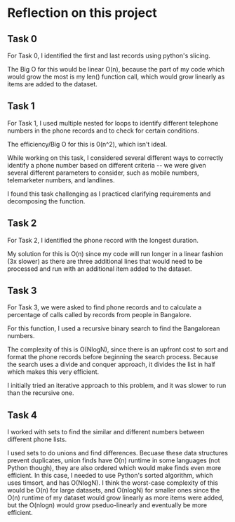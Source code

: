 # Reflection on this project

## Task 0

For Task 0, I identified the first and last records using python's slicing. 

The Big O for this would be linear O(n), because the part of my code which would grow the
most is my len() function call, which would grow linearly as items are added to the dataset. 

## Task 1 

For Task 1, I used multiple nested for loops to identify different telephone
numbers in the phone records and to check for certain conditions. 

The efficiency/Big O for this is 0(n^2), which isn't ideal. 

While working on this task, I considered several different ways to correctly identify a
phone number based on different criteria -- we were given several different parameters to consider,
such as mobile numbers, telemarketer numbers, and landlines. 

I found this task challenging as I practiced clarifying requirements and decomposing the function.

## Task 2 

For Task 2, I identified the phone record with the longest duration. 

My solution for this is O(n) since my code will run longer in a linear fashion (3x slower) as there
are three additional lines that would need to be processed and run with an additional item
added to the dataset. 

## Task 3

For Task 3, we were asked to find phone records and to calculate a percentage of calls called by records
from people in Bangalore. 

For this function, I used a recursive binary search to find the Bangalorean numbers. 

The complexity of this is O(NlogN), since there is an upfront cost to sort and format the phone records before
beginning the search process. Because the search uses a divide and conquer approach, it divides the list
in half which makes this very efficient. 

I initially tried an iterative approach to this problem, and it was slower to run than the recursive one. 

## Task 4

I worked with sets to find the similar and different numbers between different phone lists. 


I used sets to do unions and find differences. Becuase these data structures prevent duplicates,
union finds have O(n) runtime in some languages (not Python though), they are also ordered which
would make finds even more efficient. In this case, I needed to use Python's sorted algorithm, which uses timsort,
and has O(NlogN). I think the worst-case complexity of this would be O(n) for large datasets, and O(nlogN) for smaller ones since the O(n) runtime of my dataset would grow linearly as more items were added, but the O(nlogn) would grow pseduo-linearly and eventually be more efficient.